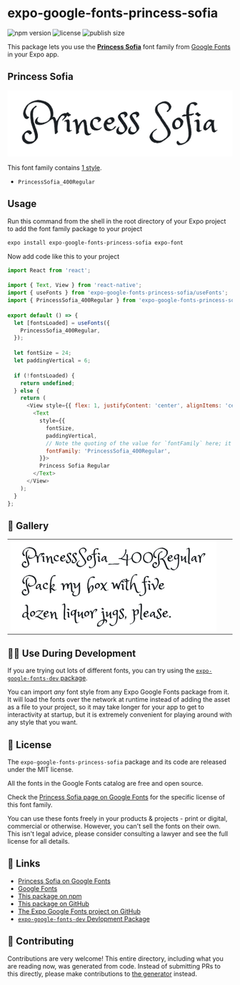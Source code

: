 # expo-google-fonts-princess-sofia

![npm version](https://flat.badgen.net/npm/v/expo-google-fonts-princess-sofia)
![license](https://flat.badgen.net/github/license/expo/google-fonts)
![publish size](https://flat.badgen.net/packagephobia/install/expo-google-fonts-princess-sofia)

This package lets you use the [**Princess Sofia**](https://fonts.google.com/specimen/Princess+Sofia) font family from [Google Fonts](https://fonts.google.com/) in your Expo app.

## Princess Sofia

![Princess Sofia](./font-family.png)

This font family contains [1 style](#-gallery).

- `PrincessSofia_400Regular`

## Usage

Run this command from the shell in the root directory of your Expo project to add the font family package to your project
```sh
expo install expo-google-fonts-princess-sofia expo-font
```

Now add code like this to your project
```js
import React from 'react';

import { Text, View } from 'react-native';
import { useFonts } from 'expo-google-fonts-princess-sofia/useFonts';
import { PrincessSofia_400Regular } from 'expo-google-fonts-princess-sofia/400Regular';

export default () => {
  let [fontsLoaded] = useFonts({
    PrincessSofia_400Regular,
  });

  let fontSize = 24;
  let paddingVertical = 6;

  if (!fontsLoaded) {
    return undefined;
  } else {
    return (
      <View style={{ flex: 1, justifyContent: 'center', alignItems: 'center' }}>
        <Text
          style={{
            fontSize,
            paddingVertical,
            // Note the quoting of the value for `fontFamily` here; it expects a string!
            fontFamily: 'PrincessSofia_400Regular',
          }}>
          Princess Sofia Regular
        </Text>
      </View>
    );
  }
};

```

## 🔡 Gallery


||||
|-|-|-|
|![PrincessSofia_400Regular](.//400Regular/PrincessSofia_400Regular.ttf.png)||||


## 👩‍💻 Use During Development

If you are trying out lots of different fonts, you can try using the [`expo-google-fonts-dev` package](https://github.com/freeboub/google-fonts/tree/master/font-packages/dev#readme).

You can import *any* font style from any Expo Google Fonts package from it. It will load the fonts
over the network at runtime instead of adding the asset as a file to your project, so it may take longer
for your app to get to interactivity at startup, but it is extremely convenient
for playing around with any style that you want.

## 📖 License

The `expo-google-fonts-princess-sofia` package and its code are released under the MIT license.

All the fonts in the Google Fonts catalog are free and open source.

Check the [Princess Sofia page on Google Fonts](https://fonts.google.com/specimen/Princess+Sofia) for the specific license of this font family.

You can use these fonts freely in your products & projects - print or digital, commercial or otherwise. However, you can't sell the fonts on their own. This isn't legal advice, please consider consulting a lawyer and see the full license for all details.

## 🔗 Links

- [Princess Sofia on Google Fonts](https://fonts.google.com/specimen/Princess+Sofia)
- [Google Fonts](https://fonts.google.com/)
- [This package on npm](https://www.npmjs.com/package/expo-google-fonts-princess-sofia)
- [This package on GitHub](https://github.com/freeboub/google-fonts/tree/master/font-packages/princess-sofia)
- [The Expo Google Fonts project on GitHub](https://github.com/freeboub/google-fonts)
- [`expo-google-fonts-dev` Devlopment Package](https://github.com/freeboub/google-fonts/tree/master/font-packages/dev)

## 🤝 Contributing

Contributions are very welcome! This entire directory, including what you are reading now, was generated from code. Instead of submitting PRs to this directly, please make contributions to [the generator](https://github.com/freeboub/google-fonts/tree/master/packages/generator) instead.

